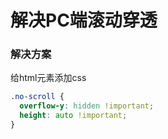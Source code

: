 # 解决PC端滚动穿透

### 解决方案

给html元素添加css

```css
.no-scroll {
  overflow-y: hidden !important;
  height: auto !important;
}
```
